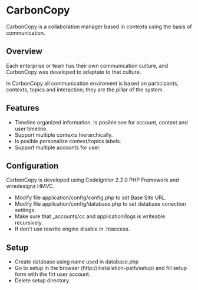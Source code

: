 CarbonCopy
===========

CarbonCopy is a collaboration manager based in contexts using the basis of communication.


Overview
------------

Each enterprise or team has their own communication culture, and CarbonCopy was developed to adaptate to
that culture.

In CarbonCopy all communication enviroment is based on participants, contexts, topics and interaction; they are the pillar of
the system.


Features
-----------

* Timeline organized information. Is posible see for account, context and user timeline.
* Support multiple contexts hierarchically.
* Is posible personalize context/topics labels.
* Support multiple accounts for user.


Configuration
-----------------

CarbonCopy is developed using CodeIgniter 2.2.0 PHP Framework and wiredesignz HMVC.

* Modify file application/config/config.php to set Base Site URL.
* Modify file application/config/database.php to set database conection settings.
* Make sure that _accounts/cc and application/logs is writeable recursively.
* If don't use rewrite engine disable in .htaccess.

Setup
-------

* Create database using name used in database.php
* Go to setup in the browser (http://installation-path/setup) and fill setup form with the firt user account.
* Delete setup directory.